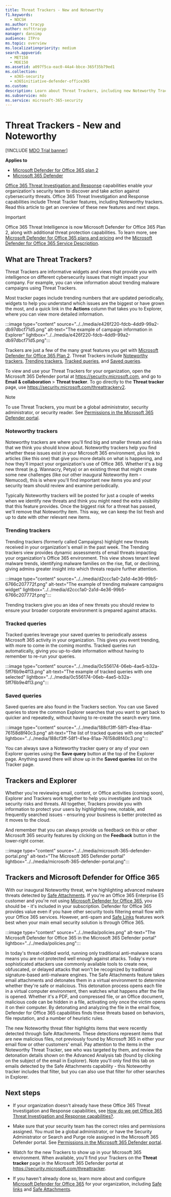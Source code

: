 ```yaml
---
title: Threat Trackers - New and Noteworthy
f1.keywords: 
  - NOCSH
ms.author: tracyp
author: msfttracyp
manager: dansimp
audience: ITPro
ms.topic: overview
ms.localizationpriority: medium
search.appverid: 
  - MET150
  - MOE150
ms.assetid: a097f5ca-eac0-44a4-bbce-365f35b79ed1
ms.collection: 
  - m365-security
  - m365initiative-defender-office365
ms.custom:
description: Learn about Threat Trackers, including new Noteworthy Trackers, to help your organization stay on top of security concerns.
ms.subservice: mdo
ms.service: microsoft-365-security
---
```


# Threat Trackers - New and Noteworthy

[!INCLUDE [MDO Trial banner](../includes/mdo-trial-banner.md)]

**Applies to**
- [Microsoft Defender for Office 365 plan 2](defender-for-office-365.md)
- [Microsoft 365 Defender](../defender/microsoft-365-defender.md)

[Office 365 Threat Investigation and Response](office-365-ti.md) capabilities enable your organization's security team to discover and take action against cybersecurity threats. Office 365 Threat Investigation and Response capabilities include Threat Tracker features, including Noteworthy trackers. Read this article to get an overview of these new features and next steps.

> [!IMPORTANT]
> Office 365 Threat Intelligence is now Microsoft Defender for Office 365 Plan 2, along with additional threat protection capabilities. To learn more, see [Microsoft Defender for Office 365 plans and pricing](https://products.office.com/exchange/advance-threat-protection) and the [Microsoft Defender for Office 365 Service Description](/office365/servicedescriptions/office-365-advanced-threat-protection-service-description).

## What are Threat Trackers?

Threat Trackers are informative widgets and views that provide you with intelligence on different cybersecurity issues that might impact your company. For example, you can view information about trending malware campaigns using Threat Trackers.

Most tracker pages include trending numbers that are updated periodically, widgets to help you understand which issues are the biggest or have grown the most, and a quick link in the **Actions** column that takes you to Explorer, where you can view more detailed information.

:::image type="content" source="../../media/e426f220-fdcb-4dd9-99a2-db97dbcf71d5.png" alt-text="The example of campaign information in Explorer" lightbox="../../media/e426f220-fdcb-4dd9-99a2-db97dbcf71d5.png":::

Trackers are just a few of the many great features you get with [Microsoft Defender for Office 365 Plan 2](office-365-ti.md). Threat Trackers include [Noteworthy trackers](#noteworthy-trackers), [Trending trackers](#trending-trackers), [Tracked queries](#tracked-queries), and [Saved queries](#saved-queries).

To view and use your Threat Trackers for your organization, open the Microsoft 365 Defender portal at <https://security.microsoft.com>, and go to **Email & collaboration** \> **Threat tracker**. To go directly to the **Threat tracker** page, use <https://security.microsoft.com/threattrackerv2>.

> [!NOTE]
> To use Threat Trackers, you must be a global administrator, security administrator, or security reader. See [Permissions in the Microsoft 365 Defender portal](permissions-microsoft-365-security-center.md).

### Noteworthy trackers

Noteworthy trackers are where you'll find big and smaller threats and risks that we think you should know about. Noteworthy trackers help you find whether these issues exist in your Microsoft 365 environment, plus link to articles (like this one) that give you more details on what is happening, and how they'll impact your organization's use of Office 365. Whether it's a big new threat (e.g. Wannacry, Petya) or an existing threat that might create some new challenges (like our other inaugural Noteworthy item - Nemucod), this is where you'll find important new items you and your security team should review and examine periodically.

Typically Noteworthy trackers will be posted for just a couple of weeks when we identify new threats and think you might need the extra visibility that this feature provides. Once the biggest risk for a threat has passed, we'll remove that Noteworthy item. This way, we can keep the list fresh and up to date with other relevant new items.

### Trending trackers

Trending trackers (formerly called Campaigns) highlight new threats received in your organization's email in the past week. The Trending trackers view provides dynamic assessments of email threats impacting your organization's Office 365 environment. This view shows tenant level malware trends, identifying malware families on the rise, flat, or declining, giving admins greater insight into which threats require further attention.

:::image type="content" source="../../media/d2ccc1a0-2a1d-4e36-99b5-6766c207772f.png" alt-text="The example of trending malware campaigns widget" lightbox="../../media/d2ccc1a0-2a1d-4e36-99b5-6766c207772f.png":::

Trending trackers give you an idea of new threats you should review to ensure your broader corporate environment is prepared against attacks.

### Tracked queries

Tracked queries leverage your saved queries to periodically assess Microsoft 365 activity in your organization. This gives you event trending, with more to come in the coming months. Tracked queries run automatically, giving you up-to-date information without having to remember to re-run your queries.

:::image type="content" source="../../media/0c556174-06eb-4ae5-b32a-5ff76b9e4f13.png" alt-text="The example of tracked queries with one selected" lightbox="../../media/0c556174-06eb-4ae5-b32a-5ff76b9e4f13.png":::

### Saved queries

Saved queries are also found in the Trackers section. You can use Saved queries to store the common Explorer searches that you want to get back to quicker and repeatedly, without having to re-create the search every time.

:::image type="content" source="../../media/188cf3ff-58f1-41ea-81aa-76158d8f40c3.png" alt-text="The list of tracked queries with one selected" lightbox="../../media/188cf3ff-58f1-41ea-81aa-76158d8f40c3.png":::

You can always save a Noteworthy tracker query or any of your own Explorer queries using the **Save query** button at the top of the Explorer page. Anything saved there will show up in the **Saved queries** list on the Tracker page.

## Trackers and Explorer

Whether you're reviewing email, content, or Office activities (coming soon), Explorer and Trackers work together to help you investigate and track security risks and threats. All together, Trackers provide you with information to protect your users by highlighting new, notable, and frequently searched issues - ensuring your business is better protected as it moves to the cloud.

And remember that you can always provide us feedback on this or other Microsoft 365 security features by clicking on the **Feedback** button in the lower-right corner.

:::image type="content" source="../../media/microsoft-365-defender-portal.png" alt-text="The Microsoft 365 Defender portal" lightbox="../../media/microsoft-365-defender-portal.png":::

## Trackers and Microsoft Defender for Office 365

With our inaugural Noteworthy threat, we're highlighting advanced malware threats detected by [Safe Attachments](safe-attachments.md). If you're an Office 365 Enterprise E5 customer and you're not using [Microsoft Defender for Office 365](defender-for-office-365.md), you should be - it's included in your subscription. Defender for Office 365 provides value even if you have other security tools filtering email flow with your Office 365 services. However, anti-spam and [Safe Links](safe-links.md) features work best when your main email security solution is through Office 365.

:::image type="content" source="../../media/policies.png" alt-text="The Microsoft Defender for Office 365 in the Microsoft 365 Defender portal" lightbox="../../media/policies.png":::

In today's threat-riddled world, running only traditional anti-malware scans means you are not protected well enough against attacks. Today's more sophisticated attackers use commonly available tools to create new, obfuscated, or delayed attacks that won't be recognized by traditional signature-based anti-malware engines. The Safe Attachments feature takes email attachments and detonates them in a virtual environment to determine whether they're safe or malicious. This detonation process opens each file in a virtual computer environment, then watches what happens after the file is opened. Whether it's a PDF, and compressed file, or an Office document, malicious code can be hidden in a file, activating only once the victim opens it on their computer. By detonating and analyzing the file in the email flow, Defender for Office 365 capabilities finds these threats based on behaviors, file reputation, and a number of heuristic rules.

The new Noteworthy threat filter highlights items that were recently detected through Safe Attachments. These detections represent items that are new malicious files, not previously found by Microsoft 365 in either your email flow or other customers' email. Pay attention to the items in the Noteworthy Threat Tracker, see who was targeted by them, and review the detonation details shown on the Advanced Analysis tab (found by clicking on the subject of the email in Explorer). Note you'll only find this tab on emails detected by the Safe Attachments capability - this Noteworthy tracker includes that filter, but you can also use that filter for other searches in Explorer.

## Next steps

- If your organization doesn't already have these Office 365 Threat Investigation and Response capabilities, see [How do we get Office 365 Threat Investigation and Response capabilities?](office-365-ti.md).

- Make sure that your security team has the correct roles and permissions assigned. You must be a global administrator, or have the Security Administrator or Search and Purge role assigned in the Microsoft 365 Defender portal. See [Permissions in the Microsoft 365 Defender portal](permissions-microsoft-365-security-center.md).

- Watch for the new Trackers to show up in your Microsoft 365 environment. When available, you'll find your Trackers on the **Threat tracker** page in the Microsoft 365 Defender portal at <https://security.microsoft.com/threattracker>.

- If you haven't already done so, learn more about and configure [Microsoft Defender for Office 365](defender-for-office-365.md) for your organization, including [Safe links](safe-links.md) and [Safe Attachments](safe-attachments.md).
